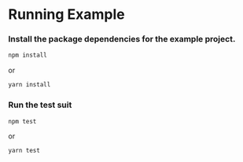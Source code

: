 # Running Example

### Install the package dependencies for the example project.

```sh
npm install
```
or
```sh
yarn install
```

### Run the test suit

```sh
npm test
```
or
```sh
yarn test
```